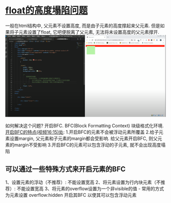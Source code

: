 # [float的高度塌陷问题](https://www.youtube.com/watch?v=Pc-RhCPCcD4&list=PLmOn9nNkQxJFs5KfK5ihVgb8nNccfkgxn&index=64)

一般在html结构中, 父元素不设置高度, 而是由子元素的高度撑起来父元素.
但是如果将子元素设置了float, 它吧便脱离了父元素, 无法将未设置高度的父元素撑开.
![38](../../../Image/CSS/38.png)

如何解决这个问题?
开启BFC. BFC(Block Formatting Context) 块级格式化环境.
[开启BFC的特点(视频16:15)处](https://www.youtube.com/watch?v=Pc-RhCPCcD4&list=PLmOn9nNkQxJFs5KfK5ihVgb8nNccfkgxn&index=64):
1.开启BFC的元素不会被浮动元素所覆盖
2.给子元素设置margin, 父元素和子元素的margin都会受影响. 给父元素开启BFC, 则父元素的margin不受影响
3.开启BFC的元素可以包含浮动的子元素, 就不会出现高度塌陷

## 可以通过一些特殊方式来开启元素的BFC

1、设置元素的浮动（不推荐）: 不能设置宽高
2、将元素设置为行内块元素（不推荐）: 不能设置宽高
3、将元素的overflow设置为一个非visible的值
    - 常用的方式 为元素设置 overflow:hidden 开启其BFC 以使其可以包含浮动元素